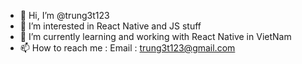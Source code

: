 - 👋 Hi, I’m @trung3t123
- 👀 I’m interested in React Native and JS stuff
- 🌱 I’m currently learning and working with React Native in VietNam
- 📫 How to reach me : 
 Email : trung3t123@gmail.com

<!---
trung3t123/trung3t123 is a ✨ special ✨ repository because its `README.md` (this file) appears on your GitHub profile.
You can click the Preview link to take a look at your changes.
--->
